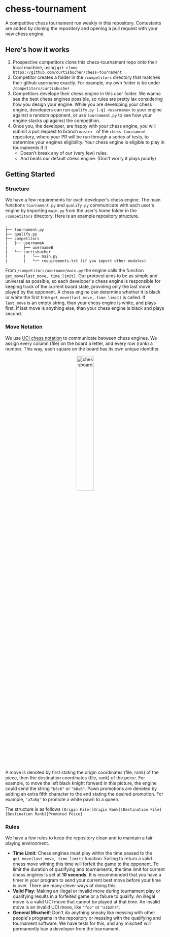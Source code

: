 # chess-tournament
A competitive chess tournament run weekly in this repository. Contestants are added by cloning the repository and opening a pull request with your new chess engine.

## Here's how it works

1. Prospective competitors clone this chess-tournament repo onto their local machine, using `git clone https://github.com/curtisbucher/chess-tournament`
2. Competitor creates a folder in the `/competitors` directory that matches their github username exactly. For example, my own folder is be under `/competitors/curtisbucher`
3. Competitors develope their chess engine in this user folder. We wanna see the best chess engines possible, so rules are pretty lax considering how you design your engine. While you are developing your chess engine, developers can run `qualify.py [-q] <username>` to your engine against a random opponent, or use `tournament.py` to see how your engine stacks up against the competition.
4. Once you, the developer, are happy with your chess engine, you will submit a pull request to branch `master ` of the  `chess-tournament` repository, where your PR will be run through a series of tests, to determine your engines eligibility. Your chess engine is eligible to play in tournaments if it
    * Doesn't break any of our (very few) rules.
    * And beats our default chess engine. (Don't worry it plays poorly)

## Getting Started

### Structure

We have a few requirements for each developer's chess engine. The main functions `tournament.py` and `qualify.py` communicate with each user's engine by importing `main.py` from the user's home folder in the `/competitors` directory. Here is an example repository structure.

```
.
├── tournament.py
├── qualify.py
├── competitors
|   ├── usernameA
|		├── usernameB
|   └── curtisbucher
|		|   └── main.py
|		|   └── requirements.txt (if you import other modules)
```

From `/competitors/username/main.py` the engine calls the function `get_move(last_move, time_limit)`. Our protocol aims to be as simple and universal as possible, so each developer's chess engine is responsible for keeping track of the current board state, providing only the last move played by the opponent. A chess engine can determine whether it is black or white the first time `get_move(last_move, time_limit)` is called. If `last_move` is an empty string, than your chess engine is white, and plays first. If last move is anything else, than your chess engine is black and plays second.

### Move Notation

We use [UCI chess notation](https://en.wikipedia.org/wiki/Universal_Chess_Interface) to communicate between chess engines. We assign every column (file) on the board a letter, and every row (rank) a number. This way, each square on the board has its own unique identifier.

<center><img width="33%" height="33%" src="https://upload.wikimedia.org/wikipedia/commons/thumb/b/b6/SCD_algebraic_notation.svg/1200px-SCD_algebraic_notation.svg.png" alt="chessboard" /></center>


A move is denoted by first stating the origin coordinates (file, rank) of the piece, then the destination coordinates (file, rank) of the peice. For example, to move the left black knight forward in this picture, the engine could send the string `"b8c6"` or `"b8a6"`. Pawn promotions are denoted by adding an extra fifth character to the end stating the desired promotion. For example, `"a7a8q"` to promote a white pawn to a queen.

The structure is as follows `[Origin File][Origin Rank][Destination File][Destination Rank]{Promoted Peice}`

### Rules

We have a few rules to keep the repository clean and to maintain a fair playing environment.

* **Time Limit**: Chess engines must play within the time passed to the `get_move(last_move, time_limit)` function. Failing to return a valid chess move withing this time will forfeit the game to the opponent. To limit the duration of qualifying and tournaments, the time limit for current chess engines is set at **10 seconds**. It is recommended that you have a timer in your program to send your current best move before your time is over. There are many clever ways of doing this.
* **Valid Play**: Making an illegal or invalid move during tournament play or qualifying results in a forfeited game or a failure to qualify. An illegal move is a valid UCI move that cannot be played at that time. An invalid move is an invalid UCI move, like `"foo"` or `"a1b2h4"`.
* **General Mischeif**: Don't do anything sneaky like messing with other people's programs in the repository or messing with the qualifying and tournament software. We have tests for this, and any mischeif will permanently ban a developer from the tournament.

